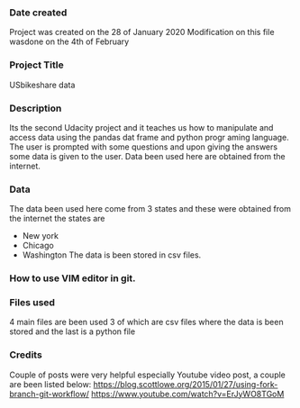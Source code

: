 ### Date created
Project was created on the 28 of January 2020
Modification on this file wasdone on the 4th of February

### Project Title
USbikeshare data

### Description
Its the second Udacity project and it teaches us how to manipulate and access data using the pandas dat frame and python progr
aming language. The user is prompted with some questions and upon giving the answers some data is given to the user.
Data been used here are obtained from the internet.

### Data
The data been used here come from 3 states and these were obtained from the internet the states are 
* New york
* Chicago
* Washington
The data is been stored in csv files.
 
### How to use VIM editor in git.

### Files used
4 main files are been used 
3 of which are csv files where the data is been stored
and the last is a python file

### Credits
Couple of posts were very helpful especially  Youtube video post, a couple are been listed below:
https://blog.scottlowe.org/2015/01/27/using-fork-branch-git-workflow/
https://www.youtube.com/watch?v=ErJyWO8TGoM
